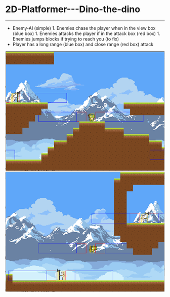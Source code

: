 # 2D-Platformer---Dino-the-dino
-----
* Enemy-AI (simple) 1. Enemies chase the player when in the view box (blue box) 1. Enemies attacks the player if in the attack box (red box) 1. Enemies jumps blocks if trying to reach you (to fix)
* Player has a long range (blue box) and close range (red box) attack

![image](/2D%20Platformer%20-%20Dino%20the%20dino1.png?raw=true)
![image](/2D%20Platformer%20-%20Dino%20the%20dino2.png?raw=true)

